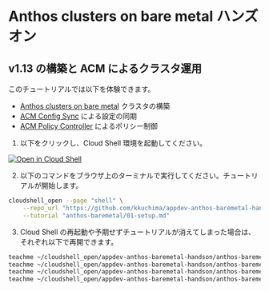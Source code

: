 # Anthos clusters on bare metal ハンズオン

## v1.13 の構築と ACM によるクラスタ運用

このチュートリアルでは以下を体験できます。

- [Anthos clusters on bare metal](https://cloud.google.com/anthos/clusters/docs/bare-metal/latest/concepts/about-bare-metal?hl=ja) クラスタの構築
- [ACM Config Sync](https://cloud.google.com/anthos-config-management/docs/config-sync-overview?hl=ja) による設定の同期
- [ACM Policy Controller](https://cloud.google.com/anthos-config-management/docs/concepts/policy-controller?hl=ja) によるポリシー制御

1. 以下をクリックし、Cloud Shell 環境を起動してください。

[![Open in Cloud Shell](https://gstatic.com/cloudssh/images/open-btn.png)](https://console.cloud.google.com/home/dashboard?cloudshell=true)

2. 以下のコマンドをブラウザ上のターミナルで実行してください。チュートリアルが開始します。

```sh
cloudshell_open --page "shell" \
    --repo_url "https://github.com/kkuchima/appdev-anthos-baremetal-handson.git" \
    --tutorial "anthos-baremetal/01-setup.md"
```

3. Cloud Shell の再起動や予期せずチュートリアルが消えてしまった場合は、それぞれ以下で再開できます。

```sh
teachme ~/cloudshell_open/appdev-anthos-baremetal-handson/anthos-baremetal/01-setup.md
teachme ~/cloudshell_open/appdev-anthos-baremetal-handson/anthos-baremetal/02-configsync.md
teachme ~/cloudshell_open/appdev-anthos-baremetal-handson/anthos-baremetal/03-policycontroller.md
teachme ~/cloudshell_open/appdev-anthos-baremetal-handson/anthos-baremetal/09-teardown.md
```
